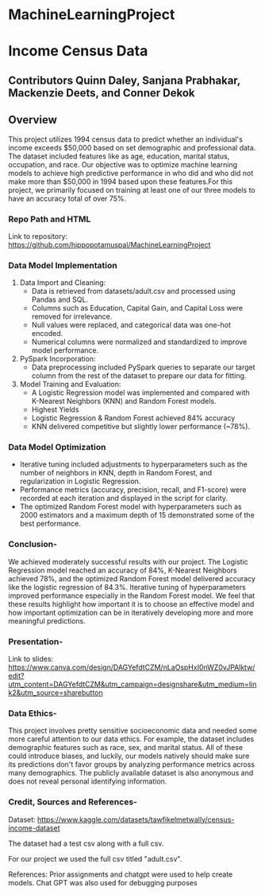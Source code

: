 # MachineLearningProject

# Income Census Data

## Contributors Quinn Daley, Sanjana Prabhakar, Mackenzie Deets, and Conner Dekok

## Overview
This project utilizes 1994 census data to predict whether an individual's income exceeds $50,000 based on set demographic and professional data. The dataset included features like as age, education, marital status, occupation, and race. Our objective was to optimize machine learning models to achieve high predictive performance in who did and who did not make more than $50,000 in 1994 based upon these features.For this project, we primarily focused on training at least one of our three models to have an accuracy total of over 75%.

### Repo Path and HTML 
Link to repository: https://github.com/hippopotamuspal/MachineLearningProject 


### Data Model Implementation

1. Data Import and Cleaning:
    - Data is retrieved from datasets/adult.csv and processed using Pandas and SQL.
    - Columns such as Education, Capital Gain, and Capital Loss were removed for irrelevance.
    - Null values were replaced, and categorical data was one-hot encoded.
    - Numerical columns were normalized and standardized to improve model performance.
1. PySpark Incorporation:
    - Data preprocessing included PySpark queries to separate our target column from the rest of the dataset to prepare our data for fitting.
1. Model Training and Evaluation:
    - A Logistic Regression model was implemented and compared with K-Nearest Neighbors (KNN) and Random Forest models.
    - Highest Yields
    - Logistic Regression & Random Forest achieved 84% accuracy
    - KNN delivered competitive but slightly lower performance (~78%).

### Data Model Optimization
- Iterative tuning included adjustments to hyperparameters such as the number of neighbors in KNN, depth in Random Forest, and regularization in Logistic Regression.
- Performance metrics (accuracy, precision, recall, and F1-score) were recorded at each iteration and displayed in the script for clarity.
- The optimized Random Forest model with hyperparameters such as 2000 estimators and a maximum depth of 15 demonstrated some of the best performance.

### Conclusion-

We achieved moderately successful results with our project. The Logistic Regression model reached an accuracy of 84%, K-Nearest Neighbors achieved 78%, and the optimized Random Forest model delivered accuracy like the logistic regression of 84.3%. Iterative tuning of hyperparameters improved performance especially in the Random Forest model. We feel that these results highlight how important it is to choose an effective model and how important optimization can be in iteratively developing more and more meaningful predictions.

### Presentation-

Link to slides: https://www.canva.com/design/DAGYefdtCZM/nLaOspHxI0nWZ0vJPAlktw/edit?utm_content=DAGYefdtCZM&utm_campaign=designshare&utm_medium=link2&utm_source=sharebutton 


### Data Ethics- 

This project involves pretty sensitive socioeconomic data and needed some more careful attention to our data ethics. For example, the dataset includes demographic features such as race, sex, and marital status. All of these could introduce biases, and luckily, our models natively should make sure its predictions don't favor groups by analyzing performance metrics across many demographics. The publicly available dataset is also anonymous and does not reveal personal identifying information.

### Credit, Sources and References- 

Dataset: https://www.kaggle.com/datasets/tawfikelmetwally/census-income-dataset

The dataset had a test csv along with a full csv.

For our project we used the full csv titled "adult.csv".

References: Prior assignments and chatgpt were used to help create models. Chat GPT was also used for debugging purposes 




